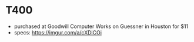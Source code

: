 # T400
* purchased at Goodwill Computer Works on Guessner in Houston for $11
* specs: https://imgur.com/a/cXDlCOi
